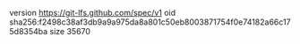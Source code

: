 version https://git-lfs.github.com/spec/v1
oid sha256:f2498c38af3db9a9a975da8a801c50eb8003871754f0e74182a66c175d8354ba
size 35670
